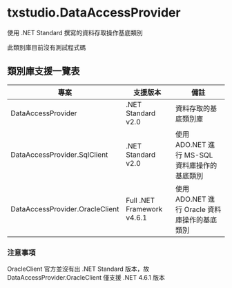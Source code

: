 # txstudio.DataAccessProvider

使用 .NET Standard 撰寫的資料存取操作基底類別

此類別庫目前沒有測試程式碼

## 類別庫支援一覽表

|專案|支援版本|備註|
|--|--|--|
|DataAccessProvider|.NET Standard v2.0|資料存取的基底類別庫|
|DataAccessProvider.SqlClient|.NET Standard v2.0|使用 ADO.NET 進行 MS-SQL 資料庫操作的基底類別|
|DataAccessProvider.OracleClient|Full .NET Framework v4.6.1|使用 ADO.NET 進行 Oracle 資料庫操作的基底類別|

### 注意事項
OracleClient 官方並沒有出 .NET Standard 版本，故 DataAccessProvider.OracleClient 僅支援 .NET 4.6.1 版本
